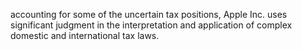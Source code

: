 accounting for some of the uncertain tax positions, Apple Inc. uses significant judgment in
the interpretation and application of complex domestic and international tax laws.
